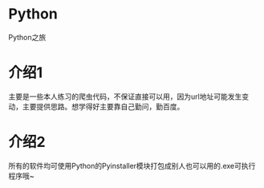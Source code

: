 # Python
Python之旅
# 介绍1
主要是一些本人练习的爬虫代码，不保证直接可以用，因为url地址可能发生变动，主要提供思路。想学得好主要靠自己勤问，勤百度。
# 介绍2
所有的软件均可使用Python的Pyinstaller模块打包成别人也可以用的.exe可执行程序哦~
